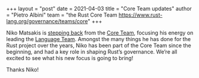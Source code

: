 +++
layout = "post"
date = 2021-04-03
title = "Core Team updates"
author = "Pietro Albini"
team = "the Rust Core Team <https://www.rust-lang.org/governance/teams/core>"
+++

Niko Matsakis is [stepping back][niko-blog] from the [Core Team][team-core],
focusing his energy on leading the [Language Team][team-lang]. Amongst the many
things he has done for the Rust project over the years, Niko has been part of
the Core Team since the beginning, and had a key role in shaping Rust’s
governance. We’re all excited to see what his new focus is going to bring!

Thanks Niko!

[niko-blog]: https://smallcultfollowing.com/babysteps/blog/2021/04/02/my-shiny-future/
[team-core]: https://www.rust-lang.org/governance/teams/core
[team-lang]: https://www.rust-lang.org/governance/teams/lang

